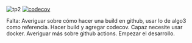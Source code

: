 ![tp2](https://github.com/Luansair/libreria/actions/workflows/build.yml/badge.svg) 
[![codecov](https://codecov.io/gh/Luansair/libreria/branch/master/graph/badge.svg)](https://codecov.io/gh/Luansair/libreria)

Falta:
Averiguar sobre cómo hacer una build en github, usar lo de algo3 como referencia.
Hacer build y agregar codecov.
Capaz necesite usar docker.
Averiguar más sobre github actions.
Empezar el desarrollo.
